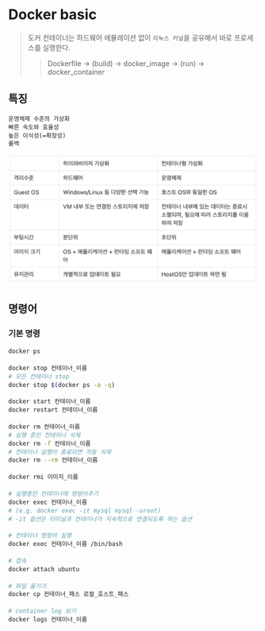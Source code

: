 # Docker basic

> 도커 컨테이너는 하드웨어 에뮬레이션 없이 `리눅스 커널`을 공유해서 바로 프로세스를 실행한다.
>
> > Dockerfile -> (build) -> docker_image -> (run) -> docker_container

## 특징

```txt
운영체제 수준의 가상화
빠른 속도와 효율성
높은 이식성(=확장성)
롤백
```

![](./img/hypervisor&container.png)

## 명령어

### 기본 명령

```bash
docker ps

docker stop 컨테이너_이름
# 모든 컨테이너 stop
docker stop $(docker ps -a -q)

docker start 컨테이너_이름
docker restart 컨테이너_이름

docker rm 컨테이너_이름
# 실행 중인 컨테이너 삭제
docker rm -f 컨테이너_이름
# 컨테이너 실행이 종료되면 자동 삭제
docker rm --rm 컨테이너_이름

docker rmi 이미지_이름

# 실행중인 컨테이너에 명령어주기
docker exec 컨테이너_이름
# (e.g. docker exec -it mysql mysql -uroot)
# -it 옵션은 터미널과 컨테이너가 지속적으로 연결되도록 하는 옵션

# 컨테이너 명령어 실행
docker exec 컨테이너_이름 /bin/bash

# 접속
docker attach ubuntu

# 파일 옮기기
docker cp 컨테이너_패스 로컬_호스트_패스

# container log 보기
docker logs 컨테이너_이름
```
